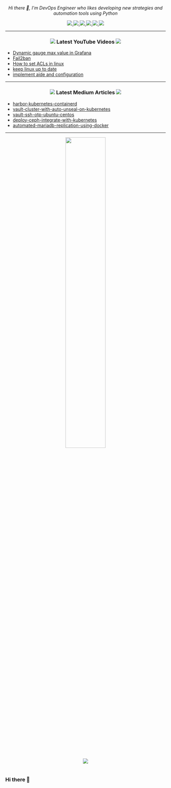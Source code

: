 
<img src="https://i.imgur.com/hosein.png" alt="">
<!-- Social Section -->
<p align="center">
  <i>Hi there 👋,  I'm DevOps Engineer who  likes developing new strategies and automation tools using Python</i>

<p align="center">
  <a href= "https://github.com/hosein-yousefii/">
    <img src="https://img.icons8.com/material-outlined/30/689d6a/source-code.png"/>
  </a>
  <a href= "https://www.linkedin.com/in/hoseinyousefi/">
    <img src="https://img.icons8.com/material-outlined/30/689d6a/linkedin.png"/>
  </a>
  <a href="https://www.youtube.com/channel/UCfDS69C37-HdnNfu0yQv8iA">
    <img src="https://img.icons8.com/material-outlined/30/689d6a/youtube-play.png"/>
  </a>
  <a href="http://www.slashgeek.ir">
    <img src="https://img.icons8.com/material-outlined/30/689d6a/parse-from-clipboard.png"/>
  </a>
  <a href="mailto:yousefi.hosein.o@gmail.com">
    <img src="https://img.icons8.com/ios-glyphs/30/689d6a/physics.png"/>
  </a>
  <a href="https://medium.com/@hosein.yousefi">
    <img src="https://img.icons8.com/ios-filled/30/689d6a/medium-new.png"/>
  </a>
  
</p>

---
  
<h3 align="center"><a href="https://www.youtube.com/channel/UCfDS69C37-HdnNfu0yQv8iA"><img src="https://img.icons8.com/material-outlined/30/689d6a/youtube-play.png"/></a> Latest YouTube Videos <a href="https://www.youtube.com/channel/UCfDS69C37-HdnNfu0yQv8iA"><img src="https://img.icons8.com/material-outlined/30/689d6a/youtube-play.png"/></a></h3>

<!-- YOUTUBE:START -->
- [Dynamic gauge max value in Grafana](https://youtu.be/YwVAzA4ZgHU)
- [Fail2ban](https://youtu.be/JqlQzKa-fR8)
- [How to set ACLs in linux](https://youtu.be/VpuDHWYbcYc)
- [keep linux up to date](https://youtu.be/zJ2hv47zQWw)
- [implement aide and configuration](https://youtu.be/jyeIJqmqUuw)
<!-- YOUTUBE:END -->

---

<h3 align="center"><a href="https://medium.com/@hosein.yousefi"><img src="https://img.icons8.com/ios-filled/30/689d6a/medium-new.png"/></a> Latest Medium Articles <a href="https://medium.com/@hosein.yousefi"><img src="https://img.icons8.com/ios-filled/30/689d6a/medium-new.png"/></a></h3>


<!-- ARTICLES:START -->
- [harbor-kubernetes-containerd](https://medium.com/@hosein.yousefi/harbor-kubernetes-containerd-c1f98782375e)
- [vault-cluster-with-auto-unseal-on-kubernetes](https://itnext.io/vault-cluster-with-auto-unseal-on-kubernetes-8e469f9cdcfd)
- [vault-ssh-otp-ubuntu-centos](https://blog.devops.dev/vault-ssh-otp-ubuntu-centos-964efa1e5082)
- [deploy-ceph-integrate-with-kubernetes](https://itnext.io/deploy-ceph-integrate-with-kubernetes-9f88097e605)
- [automated-mariadb-replication-using-docker](https://blog.devgenius.io/automated-mariadb-replication-using-docker-a585defcc047)
<!-- ARTICLES:END -->

---

<p align="center">
  <img height="50%" width="auto" src ="https://github-readme-stats.vercel.app/api/top-langs/?username=hosein-yousefii&layout=compact&hide_border=true&theme=darcula&bg_color=00000000&langs_count=6&hide=jupyter%20notebook,tex,css,php">
  <br>
  <img src ="https://github-readme-streak-stats.herokuapp.com?user=hosein-yousefii&theme=darcula&hide_border=true&background=FFFFFF00">
  <br>
  <br>
</p>




















### Hi there 👋

<!--
**hosein-yousefii/hosein-yousefii** is a ✨ _special_ ✨ repository because its `README.md` (this file) appears on your GitHub profile.

Here are some ideas to get you started:

- 🔭 I’m currently working on ...
- 🌱 I’m currently learning ...
- 👯 I’m looking to collaborate on ...
- 🤔 I’m looking for help with ...
- 💬 Ask me about ...
- 📫 How to reach me: ...
- 😄 Pronouns: ...
- ⚡ Fun fact: ...
-->
